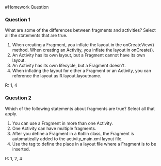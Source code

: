 #Homework Question

### Question 1

What are some of the differences between fragments and activities? Select all the statements that are true.

1. When creating a Fragment, you inflate the layout in the onCreateView() method. When creating an Activity, you inflate the layout in onCreate().
2. An Activity has its own layout, but a Fragment cannot have its own layout.
3. An Activity has its own lifecycle, but a Fragment doesn't.
4. When inflating the layout for either a Fragment or an Activity, you can reference the layout as R.layout.layoutname.

R: 1, 4

### Question 2
Which of the following statements about fragments are true? Select all that apply.

1. You can use a Fragment in more than one Activity.
2. One Activity can have multiple fragments.
3. After you define a Fragment in a Kotlin class, the Fragment is automatically added to the activity_main.xml layout file.
4. Use the <fragment> tag to define the place in a layout file where a Fragment is to be inserted.

R: 1, 2, 4
